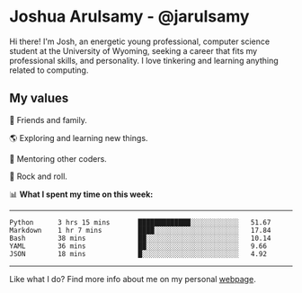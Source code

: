 # Joshua Arulsamy - @jarulsamy

Hi there! I'm Josh, an energetic young professional, computer science student at the University of Wyoming, seeking a career that fits my professional skills, and personality. I love tinkering and learning anything related to computing.

## My values

:yellow_heart: Friends and family.

:earth_americas: Exploring and learning new things.

:book: Mentoring other coders.

:guitar: Rock and roll.

:bar_chart: **What I spent my time on this week:**

------
<!--START_SECTION:waka-->
```text
Python      3 hrs 15 mins       █████████████░░░░░░░░░░░░   51.67 
Markdown    1 hr 7 mins         ████░░░░░░░░░░░░░░░░░░░░░   17.84 
Bash        38 mins             ██░░░░░░░░░░░░░░░░░░░░░░░   10.14 
YAML        36 mins             ██░░░░░░░░░░░░░░░░░░░░░░░   9.66 
JSON        18 mins             █░░░░░░░░░░░░░░░░░░░░░░░░   4.92
```
<!--END_SECTION:waka-->
------

Like what I do? Find more info about me on my personal [webpage](https://arulsamy.me).

